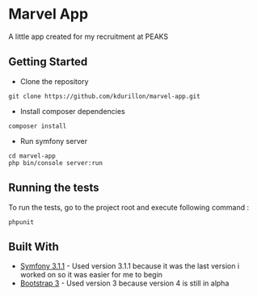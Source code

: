 # Marvel App

A little app created for my recruitment at PEAKS

## Getting Started

* Clone the repository
```
git clone https://github.com/kdurillon/marvel-app.git

```

* Install composer dependencies
```
composer install

```

* Run symfony server
```
cd marvel-app
php bin/console server:run

```

## Running the tests

To run the tests, go to the project root and execute following command :
```
phpunit

```


## Built With

* [Symfony 3.1.1](https://symfony.com/doc/3.1//index.html) - Used version 3.1.1 because it was the last 
version i worked on so it was easier for me to begin
* [Bootstrap 3](http://bootstrapdocs.com/v3.0.3/docs/css/) - Used version 3 because version 4 is still 
in alpha 
